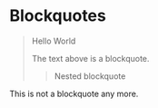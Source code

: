 # Blockquotes

> Hello World
>
> The text above is a blockquote.
>
> > Nested blockquote

This is not a blockquote any more.
